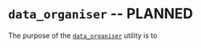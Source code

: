 # `data_organiser` -- PLANNED 

The purpose of the [`data_organiser`](../_api/soxspipe.commonutils.data_organiser.html) utility is to 
